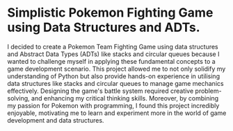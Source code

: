# Simplistic Pokemon Fighting Game using Data Structures and ADTs.

I decided to create a Pokemon Team Fighting Game using data structures and Abstract Data Types (ADTs) like stacks and circular queues because I wanted to challenge myself in applying these fundamental concepts to a game development scenario. This project allowed me to not only solidify my understanding of Python but also provide hands-on experience in utilising data structures like stacks and circular queues to manage game mechanics effectively. Designing the game's battle system required creative problem-solving, and enhancing my critical thinking skills. Moreover, by combining my passion for Pokemon with programming, I found this project incredibly enjoyable, motivating me to learn and experiment more in the world of game development and data structures.
